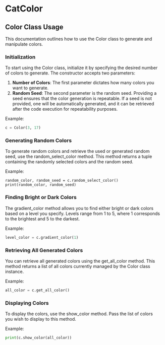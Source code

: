 # CatColor
## Color Class Usage

This documentation outlines how to use the Color class to generate and manipulate colors.

### Initialization

To start using the Color class, initialize it by specifying the desired number of colors to generate. The constructor accepts two parameters:

1. **Number of Colors**: The first parameter dictates how many colors you want to generate.
2. **Random Seed**: The second parameter is the random seed. Providing a seed ensures that the color generation is repeatable. If a seed is not provided, one will be automatically generated, and it can be retrieved after the code execution for repeatability purposes.

Example:
```python
c = Color(3, 17)
```

### Generating Random Colors

To generate random colors and retrieve the used or generated random seed, use the random_select_color method. This method returns a tuple containing the randomly selected colors and the random seed.

Example:
```
random_color, random_seed = c.random_select_color()
print(random_color, random_seed)
```

### Finding Bright or Dark Colors
The gradient_color method allows you to find either bright or dark colors based on a level you specify. Levels range from 1 to 5, where 1 corresponds to the brightest and 5 to the darkest.

Example:
```python
level_color = c.gradient_color(1)
```

### Retrieving All Generated Colors
You can retrieve all generated colors using the get_all_color method. This method returns a list of all colors currently managed by the Color class instance.

Example:
```python
all_color = c.get_all_color()
```

### Displaying Colors
To display the colors, use the show_color method. Pass the list of colors you wish to display to this method.

Example:
```python
print(c.show_color(all_color))
```


